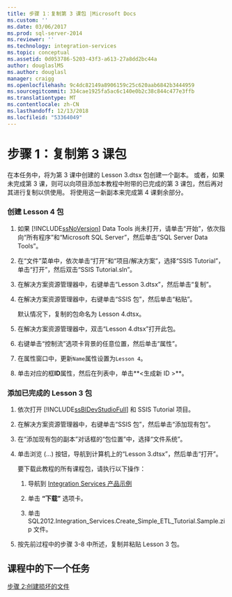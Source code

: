 ```yaml
---
title: 步骤 1：复制第 3 课包 |Microsoft Docs
ms.custom: ''
ms.date: 03/06/2017
ms.prod: sql-server-2014
ms.reviewer: ''
ms.technology: integration-services
ms.topic: conceptual
ms.assetid: 0d053786-5203-43f3-a613-27a8dd2bc44a
author: douglaslMS
ms.author: douglasl
manager: craigg
ms.openlocfilehash: 9c4dc82149a8906159c25c620aab6842b3444959
ms.sourcegitcommit: 334cae1925fa5ac6c140e0b2c38c844c477e3ffb
ms.translationtype: MT
ms.contentlocale: zh-CN
ms.lasthandoff: 12/13/2018
ms.locfileid: "53364049"
---
```

# <a name="step-1-copying-the-lesson-3-package"></a>步骤 1：复制第 3 课包
  在本任务中，将为第 3 课中创建的 Lesson 3.dtsx 包创建一个副本。 或者，如果未完成第 3 课，则可以向项目添加本教程中附带的已完成的第 3 课包，然后再对其进行复制以供使用。 将使用这一新副本来完成第 4 课剩余部分。  
  
### <a name="to-create-the-lesson-4-package"></a>创建 Lesson 4 包  
  
1.  如果 [!INCLUDE[ssNoVersion](../includes/ssnoversion-md.md)] Data Tools 尚未打开，请单击“开始”，依次指向“所有程序”和“Microsoft SQL Server”，然后单击“SQL Server Data Tools”。  
  
2.  在“文件”菜单中，依次单击“打开”和“项目/解决方案”，选择“SSIS Tutorial”，单击“打开”，然后双击“SSIS Tutorial.sln”。  
  
3.  在解决方案资源管理器中，右键单击“Lesson 3.dtsx”，然后单击“复制”。  
  
4.  在解决方案资源管理器中，右键单击“SSIS 包”，然后单击“粘贴”。  
  
     默认情况下，复制的包命名为 Lesson 4.dtsx。  
  
5.  在解决方案资源管理器中，双击“Lesson 4.dtsx”打开此包。  
  
6.  右键单击“控制流”选项卡背景的任意位置，然后单击“属性”。  
  
7.  在属性窗口中，更新`Name`属性设置为`Lesson 4`。  
  
8.  单击对应的框**ID**属性，然后在列表中，单击**\<生成新 ID >**。  
  
### <a name="to-add-the-completed-lesson-3-package"></a>添加已完成的 Lesson 3 包  
  
1.  依次打开 [!INCLUDE[ssBIDevStudioFull](../includes/ssbidevstudiofull-md.md)] 和 SSIS Tutorial 项目。  
  
2.  在解决方案资源管理器中，右键单击“SSIS 包”，然后单击“添加现有包”。  
  
3.  在“添加现有包的副本”对话框的“包位置”中，选择“文件系统”。  
  
4.  单击浏览 (…) 按钮，导航到计算机上的“Lesson 3.dtsx”，然后单击“打开”。  
  
     要下载此教程的所有课程包，请执行以下操作：  
  
    1.  导航到 [Integration Services 产品示例](https://go.microsoft.com/fwlink/?LinkId=275027)  
  
    2.  单击 **“下载”** 选项卡。  
  
    3.  单击 SQL2012.Integration_Services.Create_Simple_ETL_Tutorial.Sample.zip 文件。  
  
5.  按先前过程中的步骤 3-8 中所述，复制并粘贴 Lesson 3 包。  
  
## <a name="next-task-in-lesson"></a>课程中的下一个任务  
 [步骤 2:创建损坏的文件](lesson-4-2-creating-a-corrupted-file.md)  
  
  

